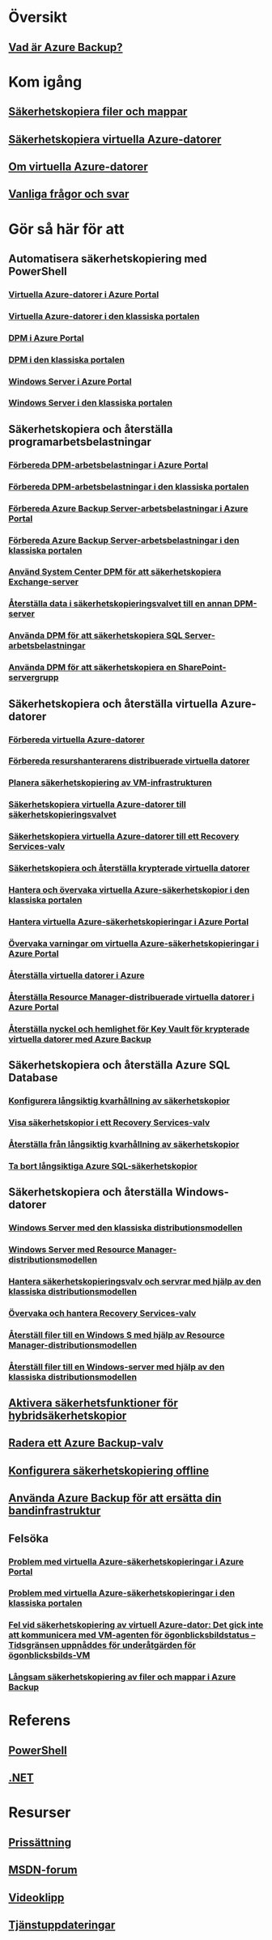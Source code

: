 # Översikt
## [Vad är Azure Backup?](backup-introduction-to-azure-backup.md)
# Kom igång
## [Säkerhetskopiera filer och mappar](backup-try-azure-backup-in-10-mins.md)
## [Säkerhetskopiera virtuella Azure-datorer](backup-azure-vms-first-look.md)
## [Om virtuella Azure-datorer](backup-azure-vms-first-look-arm.md)
## [Vanliga frågor och svar](backup-azure-backup-faq.md)
# Gör så här för att
## Automatisera säkerhetskopiering med PowerShell
### [Virtuella Azure-datorer i Azure Portal](backup-azure-vms-automation.md)
### [Virtuella Azure-datorer i den klassiska portalen](backup-azure-vms-classic-automation.md)
### [DPM i Azure Portal](backup-dpm-automation.md)
### [DPM i den klassiska portalen](backup-dpm-automation-classic.md)
### [Windows Server i Azure Portal](backup-client-automation.md)
### [Windows Server i den klassiska portalen](backup-client-automation-classic.md)
## Säkerhetskopiera och återställa programarbetsbelastningar
### [Förbereda DPM-arbetsbelastningar i Azure Portal](backup-azure-dpm-introduction.md)
### [Förbereda DPM-arbetsbelastningar i den klassiska portalen](backup-azure-dpm-introduction-classic.md)
### [Förbereda Azure Backup Server-arbetsbelastningar i Azure Portal](backup-azure-microsoft-azure-backup.md)
### [Förbereda Azure Backup Server-arbetsbelastningar i den klassiska portalen](backup-azure-microsoft-azure-backup-classic.md)
### [Använd System Center DPM för att säkerhetskopiera Exchange-server](backup-azure-backup-exchange-server.md)
### [Återställa data i säkerhetskopieringsvalvet till en annan DPM-server](backup-azure-alternate-dpm-server.md)
### [Använda DPM för att säkerhetskopiera SQL Server-arbetsbelastningar](backup-azure-backup-sql.md)
### [Använda DPM för att säkerhetskopiera en SharePoint-servergrupp](backup-azure-backup-sharepoint.md)
## Säkerhetskopiera och återställa virtuella Azure-datorer
### [Förbereda virtuella Azure-datorer](backup-azure-vms-prepare.md)
### [Förbereda resurshanterarens distribuerade virtuella datorer](backup-azure-arm-vms-prepare.md)
### [Planera säkerhetskopiering av VM-infrastrukturen](backup-azure-vms-introduction.md)
### [Säkerhetskopiera virtuella Azure-datorer till säkerhetskopieringsvalvet](backup-azure-vms.md)
### [Säkerhetskopiera virtuella Azure-datorer till ett Recovery Services-valv](backup-azure-arm-vms.md)
### [Säkerhetskopiera och återställa krypterade virtuella datorer](backup-azure-vms-encryption.md)
### [Hantera och övervaka virtuella Azure-säkerhetskopior i den klassiska portalen](backup-azure-manage-vms-classic.md)
### [Hantera virtuella Azure-säkerhetskopieringar i Azure Portal](backup-azure-manage-vms.md)
### [Övervaka varningar om virtuella Azure-säkerhetskopieringar i Azure Portal](backup-azure-monitor-vms.md)
### [Återställa virtuella datorer i Azure](backup-azure-restore-vms.md)
### [Återställa Resource Manager-distribuerade virtuella datorer i Azure Portal](backup-azure-arm-restore-vms.md)
### [Återställa nyckel och hemlighet för Key Vault för krypterade virtuella datorer med Azure Backup](backup-azure-restore-key-secret.md)
## Säkerhetskopiera och återställa Azure SQL Database
### [Konfigurera långsiktig kvarhållning av säkerhetskopior](../sql-database/sql-database-configure-long-term-retention.md?toc=%2fazure%2fbackup%2ftoc.json)
### [Visa säkerhetskopior i ett Recovery Services-valv](../sql-database/sql-database-view-backups-in-vault.md?toc=%2fazure%2fbackup%2ftoc.json)
### [Återställa från långsiktig kvarhållning av säkerhetskopior](../sql-database/sql-database-restore-from-long-term-retention.md?toc=%2fazure%2fbackup%2ftoc.json)
### [Ta bort långsiktiga Azure SQL-säkerhetskopior](../sql-database/sql-database-long-term-retention-delete.md?toc=%2fazure%2fbackup%2ftoc.json)

## Säkerhetskopiera och återställa Windows-datorer
### [Windows Server med den klassiska distributionsmodellen](backup-configure-vault-classic.md)
### [Windows Server med Resource Manager-distributionsmodellen](backup-configure-vault.md)
### [Hantera säkerhetskopieringsvalv och servrar med hjälp av den klassiska distributionsmodellen](backup-azure-manage-windows-server-classic.md)
### [Övervaka och hantera Recovery Services-valv](backup-azure-manage-windows-server.md)
### [Återställ filer till en Windows S med hjälp av Resource Manager-distributionsmodellen](backup-azure-restore-windows-server.md)
### [Återställ filer till en Windows-server med hjälp av den klassiska distributionsmodellen](backup-azure-restore-windows-server-classic.md)

## [Aktivera säkerhetsfunktioner för hybridsäkerhetskopior](backup-azure-security-feature.md)
## [Radera ett Azure Backup-valv](backup-azure-delete-vault.md)
## [Konfigurera säkerhetskopiering offline](backup-azure-backup-import-export.md)
## [Använda Azure Backup för att ersätta din bandinfrastruktur](backup-azure-backup-cloud-as-tape.md)
## Felsöka
### [Problem med virtuella Azure-säkerhetskopieringar i Azure Portal](backup-azure-vms-troubleshoot.md)
### [Problem med virtuella Azure-säkerhetskopieringar i den klassiska portalen](backup-azure-vms-troubleshoot-classic.md)
### [Fel vid säkerhetskopiering av virtuell Azure-dator: Det gick inte att kommunicera med VM-agenten för ögonblicksbildstatus – Tidsgränsen uppnåddes för underåtgärden för ögonblicksbilds-VM](backup-azure-troubleshoot-vm-backup-fails-snapshot-timeout.md)
### [Långsam säkerhetskopiering av filer och mappar i Azure Backup](backup-azure-troubleshoot-slow-backup-performance-issue.md)

# Referens
## [PowerShell](/powershell/resourcemanager/azurerm.recoveryservices.backup/v2.3.0/azurerm.recoveryservices.backup)
## [.NET](/dotnet/api/microsoft.azure.management.recoveryservices.backup)

# Resurser
## [Prissättning](https://azure.microsoft.com/pricing/details/backup/)
## [MSDN-forum](https://social.msdn.microsoft.com/Forums/en-US/home?forum=windowsazureonlinebackup)
## [Videoklipp](https://azure.microsoft.com/documentation/videos/index/?services=backup)
## [Tjänstuppdateringar](https://azure.microsoft.com/updates/?product=backup)


<!--HONumber=Jan17_HO5-->


